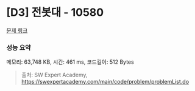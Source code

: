 # [D3] 전봇대 - 10580 

[문제 링크](https://swexpertacademy.com/main/code/problem/problemDetail.do?contestProbId=AXO8QBw6Qu4DFAXS) 

### 성능 요약

메모리: 63,748 KB, 시간: 461 ms, 코드길이: 512 Bytes



> 출처: SW Expert Academy, https://swexpertacademy.com/main/code/problem/problemList.do